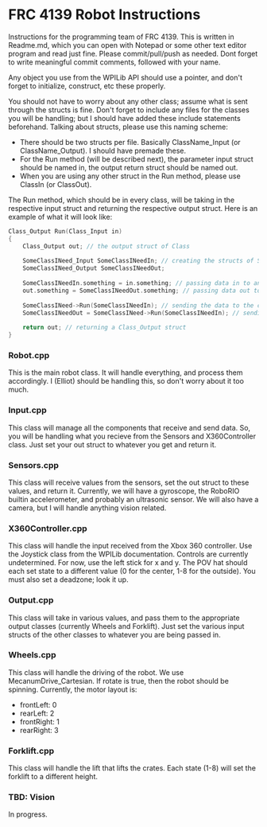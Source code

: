 FRC 4139 Robot Instructions
==================
Instructions for the programming team of FRC 4139. This is written in Readme.md, which you can open with Notepad or some other text editor program and read just fine. Please commit/pull/push as needed. Dont forget to write meaningful commit comments, followed with your name. 

Any object you use from the WPILib API should use a pointer, and don't forget to initialize, construct, etc these properly. 

You should not have to worry about any other class; assume what is sent through the structs is fine. Don't forget to include any files for the classes you will be handling; but I should have added these include statements beforehand.
Talking about structs, please use this naming scheme:
* There should be two structs per file. Basically ClassName_Input (or ClassName_Output). I should have premade these.
* For the Run method (will be described next), the parameter input struct should be named in, the output return struct should be named out.
* When you are using any other struct in the Run method, please use ClassIn (or ClassOut).

The Run method, which should be in every class, will be taking in the respective input struct and returning the respective output struct. Here is an example of what it will look like:
```C++
Class_Output Run(Class_Input in)
{
    Class_Output out; // the output struct of Class
    
    SomeClassINeed_Input SomeClassINeedIn; // creating the structs of SomeClassINeed
    SomeClassINeed_Output SomeClassINeedOut;
    
    SomeClassINeedIn.something = in.something; // passing data in to another class
    out.something = SomeClassINeedOut.something; // passing data out to another class
    
    SomeClassINeed->Run(SomeClassINeedIn); // sending the data to the class and running it
    SomeClassINeedOut = SomeClassINeed->Run(SomeClassINeedIn); // sending data to the class and running it, and then receiving whatever I need
    
    return out; // returning a Class_Output struct
}
```

### Robot.cpp
This is the main robot class. It will handle everything, and process them accordingly. I (Elliot) should be handling this, so don't worry about it too much.

### Input.cpp
This class will manage all the components that receive and send data. So, you will be handling what you recieve from the Sensors and X360Controller class. Just set your out struct to whatever you get and return it.

### Sensors.cpp
This class will receive values from the sensors, set the out struct to these values, and return it. Currently, we will have a gyroscope, the RoboRIO builtin accelerometer, and probably an ultrasonic sensor. We will also have a camera, but I will handle anything vision related.

### X360Controller.cpp
This class will handle the input received from the Xbox 360 controller. Use the Joystick class from the WPILib documentation. Controls are currently undetermined. For now, use the left stick for x and y. The POV hat should each set state to a different value (0 for the center, 1-8 for the outside). You must also set a deadzone; look it up.

### Output.cpp
This class will take in various values, and pass them to the appropriate output classes (currently Wheels and Forklift). Just set the various input structs of the other classes to whatever you are being passed in.

### Wheels.cpp
This class will handle the driving of the robot. We use MecanumDrive_Cartesian. If rotate is true, then the robot should be spinning. Currently, the motor layout is:
* frontLeft: 0
* rearLeft: 2
* frontRight: 1
* rearRight: 3

### Forklift.cpp
This class will handle the lift that lifts the crates. Each state (1-8) will set the forklift to a different height. 

### TBD: Vision 
In progress.